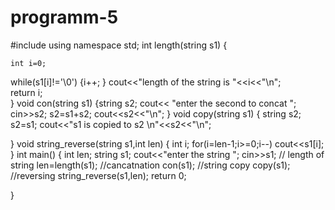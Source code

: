 # programm-5
#include<iostream>
using namespace std;
int length(string s1)
{

	int i=0;
while(s1[i]!='\0')
{i++;
}
cout<<"length of the string is "<<i<<"\n";	
return i;	
}
void con(string s1)
{string s2;
cout<< "enter the second to concat  ";
cin>>s2;
s2=s1+s2;
cout<<s2<<"\n";
}
void copy(string s1)
{ string s2;
s2=s1;
cout<<"s1 is copied to s2 \n"<<s2<<"\n";

}
void string_reverse(string s1,int len)
{ int i;
	for(i=len-1;i>=0;i--)
	cout<<s1[i];
}
int main()
{ int len;
	string s1;
	cout<<"enter the string ";
	cin>>s1;
	// length of string
	len=length(s1);
	//cancatnation
	con(s1);
	//string copy
	copy(s1);
	//reversing
	string_reverse(s1,len);
	return 0;	
	
}
